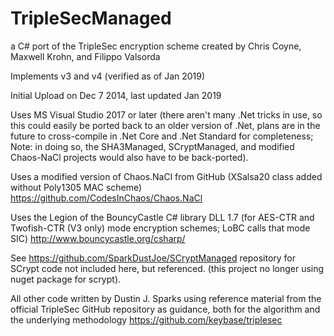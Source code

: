 TripleSecManaged
================

a C# port of the TripleSec encryption scheme created by Chris Coyne, Maxwell Krohn, and Filippo Valsorda

Implements v3 and v4 (verified as of Jan 2019)

Initial Upload on Dec 7 2014, last updated Jan 2019

Uses MS Visual Studio 2017 or later (there aren't many .Net tricks in use, so this could easily be ported back to an older version of .Net, plans are in the future to cross-compile in .Net Core and .Net Standard for completeness; Note: in doing so, the SHA3Managed, SCryptManaged, and modified Chaos-NaCl projects would also have to be back-ported).

Uses a modified version of Chaos.NaCl from GitHub (XSalsa20 class added without Poly1305 MAC scheme)
  https://github.com/CodesInChaos/Chaos.NaCl

Uses the Legion of the BouncyCastle C# library DLL 1.7 (for AES-CTR and Twofish-CTR (V3 only) mode encryption schemes;
  LoBC calls that mode SIC)  http://www.bouncycastle.org/csharp/
  
See https://github.com/SparkDustJoe/SCryptManaged repository for SCrypt code not included here, but referenced. (this project no longer using nuget package for scrypt).  
  
All other code written by Dustin J. Sparks using reference material from the official TripleSec GitHub repository
  as guidance, both for the algorithm and the underlying methodology  https://github.com/keybase/triplesec
